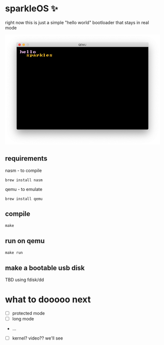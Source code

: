 # sparkleOS ✨

right now this is just a simple "hello world" bootloader that stays in real mode

![boot screenshot](screenshots/boot.png)

## requirements

nasm - to compile

```
brew install nasm
```

qemu - to emulate

```
brew install qemu
```

## compile

```
make
```

## run on qemu

```
make run
```

## make a bootable usb disk

TBD using fdisk/dd

# what to dooooo next

* [ ] protected mode
* [ ] long mode
* …
* [ ] kernel? video?? we'll see
